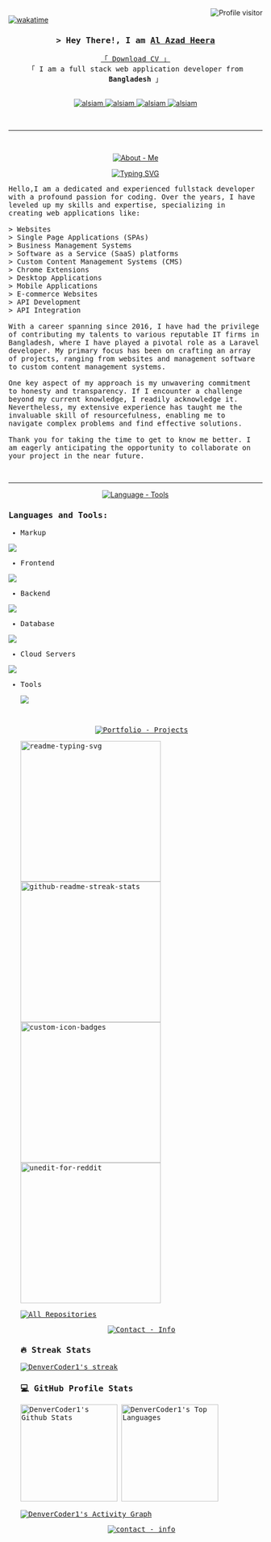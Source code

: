 <a href="https://komarev.com/ghpvc/?username=muhammadalazadheera">
  <img align="right" src="https://komarev.com/ghpvc/?username=alsiam&label=Visitors&color=0e75b6&style=flat" alt="Profile visitor" />
</a>

[![wakatime](https://wakatime.com/badge/user/eebb3dd8-d9b2-40de-9b88-6fd6cac99dbc.svg)](https://wakatime.com/@eebb3dd8-d9b2-40de-9b88-6fd6cac99dbc)

<!-- Intro  -->
<h3 align="center">
        <samp>&gt; Hey There!, I am
                <b><a target="_blank" href="https://alsiam.com">Al Azad Heera</a></b>
        </samp>
</h3>

<p align="center"> 
  <samp>
    <a href="https://www.google.com/search?q=Al+Azad+Heera">「 Download CV 」</a>
    <br>
    「 I am a full stack web application developer from <b>Bangladesh</b> 」
    <br>
    <br>
  </samp>
</p>

<p align="center">
 <a href="https://muhammadalazadheera.github.io" target="blank">
  <img src="https://img.shields.io/badge/Website-DC143C?style=for-the-badge&logo=medium&logoColor=white" alt="alsiam" />
 </a>
 <a href="https://linkedin.com/in/muhammadalazadheera" target="_blank">
  <img src="https://img.shields.io/badge/LinkedIn-0077B5?style=for-the-badge&logo=linkedin&logoColor=white" alt="alsiam"/>
 </a>
 <a href="https://instagram.com/muhammadalazadheera" target="_blank">
  <img src="https://img.shields.io/badge/Instagram-fe4164?style=for-the-badge&logo=instagram&logoColor=white" alt="alsiam" />
 </a> 
 <a href="https://facebook.com/alsiam.world" target="_blank">
  <img src="https://img.shields.io/badge/Facebook-20BEFF?&style=for-the-badge&logo=facebook&logoColor=white" alt="alsiam"  />
  </a> 
</p>
<br /><hr><br />
<!-- About Me -->
<p align="center"><a href="#"><img src="https://img.shields.io/badge/About-Me-2ea44f?style=for-the-badge" alt="About - Me"></a></p>
<p align="center">
<a href="https://git.io/typing-svg"><img src="https://readme-typing-svg.demolab.com?font=samp&duration=3000&pause=1000&color=FFFFFF&center=true&vCenter=true&random=false&width=435&lines=Fullstack+Developer;Laravel;MERN+STACK;MEVN+STACK" alt="Typing SVG" /></a>
</p>

<p align="left">
  <samp> Hello,I am a dedicated and experienced fullstack developer with a profound passion for coding. Over the years, I have leveled up my skills and expertise, specializing in 
creating web applications like:<br /><br />
> Websites<br />
> Single Page Applications (SPAs)<br />
> Business Management Systems<br />
> Software as a Service (SaaS) platforms<br />
> Custom Content Management Systems (CMS)<br />
> Chrome Extensions<br />
> Desktop Applications<br />
> Mobile Applications<br />
> E-commerce Websites<br />
> API Development<br />
> API Integration<br /><br />
With a career spanning since 2016, I have had the privilege of contributing my talents to various reputable IT firms in Bangladesh, where I have played a pivotal 
role as a Laravel developer. My primary focus has been on crafting an array of projects, ranging from websites and management software to custom content 
management systems.<br /><br />
One key aspect of my approach is my unwavering commitment to honesty and transparency. If I encounter a challenge beyond my current knowledge, 
I readily acknowledge it. Nevertheless, my extensive experience has taught me the invaluable skill of resourcefulness, enabling me to navigate 
complex problems and find effective solutions.<br /><br />
Thank you for taking the time to get to know me better. I am eagerly anticipating the opportunity to collaborate on your project in the near future.
  </samp>
</p><br />
<hr />
<!-- Language & Tools -->

<p align="center">
<a href="#"><img src="https://img.shields.io/badge/Language-Tools-2ea44f?style=for-the-badge" alt="Language - Tools"></a>
</p>
<samp><h3 align="left">Languages and Tools:</h3>

- Markup
<p align="left">
  <a href="https://skillicons.dev">
    <img src="https://skillicons.dev/icons?i=html,css,js,jquery,bootstrap,tailwind" />
  </a>
</p>

- Frontend
<p align="left">
  <a href="https://skillicons.dev">
    <img src="https://skillicons.dev/icons?i=vue,react,next,nuxt" />
  </a>
</p>

- Backend
<p align="left">
  <a href="https://skillicons.dev">
    <img src="https://skillicons.dev/icons?i=php,laravel,nodejs" />
  </a>
</p>

- Database
<p align="left">
  <a href="https://skillicons.dev">
    <img src="https://skillicons.dev/icons?i=mongodb,mysql" />
  </a>
</p>

- Cloud Servers
<p align="left">
  <a href="https://skillicons.dev">
    <img src="https://skillicons.dev/icons?i=firebase" />
  </a>
</p>

- Tools
  <p align="left">
    <a href="https://skillicons.dev">
      <img src="https://skillicons.dev/icons?i=git,figma,linux,vscode,postman" />
    </a>
  </p></samp>
  <br/>
  <p align="center">
  <a href="#"><img src="https://img.shields.io/badge/portfolio-Projects-2ea44f?style=for-the-badge" alt="Portfolio - Projects"></a>
  </p>
  <p align="left">
      <a href="https://github.com/DenverCoder1/readme-typing-svg"><img width="278" src="https://denvercoder1-github-readme-stats.vercel.app/api/pin/?username=muhammadalazadheera&repo=portfolio-laravel-pos&theme=react&bg_color=1F222E&title_color=2ea44f&hide_border=true&icon_color=F8D866&show_icons=false" alt="readme-typing-svg"></a>
      <a href="https://github.com/DenverCoder1/github-readme-streak-stats"><img width="278" src="https://denvercoder1-github-readme-stats.vercel.app/api/pin/?username=muhammadalazadheera&repo=facebook_messenger_ext&theme=react&bg_color=1F222E&title_color=2ea44f&hide_border=true&icon_color=F8D866&show_icons=false" alt="github-readme-streak-stats"></a>
      <a href="https://github.com/DenverCoder1/custom-icon-badges"><img width="278" src="https://denvercoder1-github-readme-stats.vercel.app/api/pin?username=muhammadalazadheera&repo=wallpulse&theme=react&bg_color=1F222E&title_color=2ea44f&hide_border=true&icon_color=F8D866&show_icons=false" alt="custom-icon-badges"></a>
      <a href="https://github.com/DenverCoder1/unedit-for-reddit"><img width="278" src="https://denvercoder1-github-readme-stats.vercel.app/api/pin/?username=muhammadalazadheera&repo=html-css-js-projects&theme=react&bg_color=1F222E&title_color=2ea44f&hide_border=true&icon_color=F8D866&show_icons=false" alt="unedit-for-reddit"></a>
    </p>

  <a href="https://github.com/muhammadalazadheera?tab=repositories&sort=stargazers" target="_blank"><img alt="All Repositories" title="All Repositories" src="https://custom-icon-badges.demolab.com/badge/-Click%20Here%20For%20All%20My%20Repos-1F222E?style=for-the-badge&logoColor=white&logo=repo"/></a><br />
  <p align="center">
      <a href="#"><img src="https://img.shields.io/badge/Github-stats-2ea44f?style=for-the-badge" alt="Contact - Info"></a>
  </p>

    <h3>🔥 Streak Stats</h3>

    <!-- GitHub Readme Streak Stats - https://github.com/DenverCoder1/github-readme-streak-stats -->
    <p>
      <a href="https://github.com/DenverCoder1/github-readme-streak-stats">
        <img title="🔥 Get streak stats for your profile at git.io/streak-stats" alt="DenverCoder1's streak" src="https://streak-stats.demolab.com/?user=muhammadalazadheera&theme=monokai-metallian&hide_border=true"/>
      </a>

    <h3>💻 GitHub Profile Stats</h3>

    <!-- https://github.com/anuraghazra/github-readme-stats -->

  <a href="https://github.com/anuraghazra/github-readme-stats"><img alt="DenverCoder1's Github Stats" src="https://denvercoder1-github-readme-stats.vercel.app/api/?username=muhammadalazadheera&show_icons=true&include_all_commits=true&count_private=true&theme=react&hide_border=true&bg_color=1F222E&title_color=2ea44f&icon_color=F8D866" height="192px"/></a>
  <a href="https://github.com/anuraghazra/github-readme-stats"><img alt="DenverCoder1's Top Languages" src="https://denvercoder1-github-readme-stats.vercel.app/api/top-langs/?username=muhammadalazadheera&langs_count=8&layout=compact&theme=react&hide_border=true&bg_color=1F222E&title_color=2ea44f&icon_color=F8D866&hide=Jupyter%20Notebook,Roff" height="192px"/></a>
  <br/>

    <!-- https://github.com/ashutosh00710/github-readme-activity-graph -->

  <a href="https://github.com/ashutosh00710/github-readme-activity-graph"><img alt="DenverCoder1's Activity Graph" src="https://github-readme-activity-graph.vercel.app/graph/?username=muhammadalazadheera&bg_color=1F222E&color=2ea44f&line=2ea44f&point=FFFFFF&hide_border=true" /></a>

    <p align="center">
      <a href="#"><img src="https://img.shields.io/badge/contact-info-2ea44f?style=for-the-badge" alt="contact - info"></a>
  </p>
 
